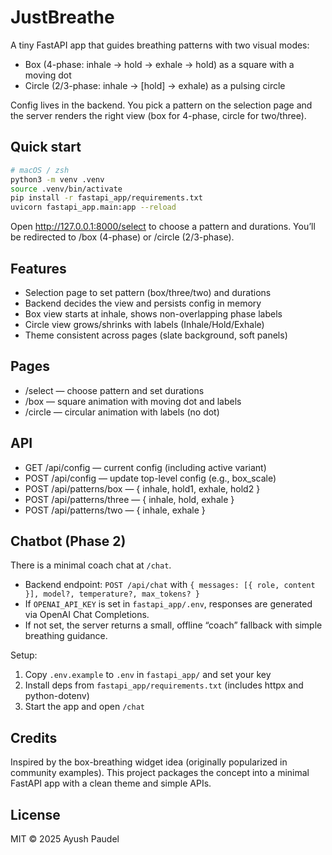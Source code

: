 # JustBreathe

A tiny FastAPI app that guides breathing patterns with two visual modes:

- Box (4-phase: inhale → hold → exhale → hold) as a square with a moving dot
- Circle (2/3-phase: inhale → [hold] → exhale) as a pulsing circle

Config lives in the backend. You pick a pattern on the selection page and the server renders the right view (box for 4-phase, circle for two/three).

## Quick start

```sh
# macOS / zsh
python3 -m venv .venv
source .venv/bin/activate
pip install -r fastapi_app/requirements.txt
uvicorn fastapi_app.main:app --reload
```

Open http://127.0.0.1:8000/select to choose a pattern and durations. You’ll be redirected to /box (4-phase) or /circle (2/3-phase).

## Features

- Selection page to set pattern (box/three/two) and durations
- Backend decides the view and persists config in memory
- Box view starts at inhale, shows non-overlapping phase labels
- Circle view grows/shrinks with labels (Inhale/Hold/Exhale)
- Theme consistent across pages (slate background, soft panels)

## Pages

- /select — choose pattern and set durations
- /box — square animation with moving dot and labels
- /circle — circular animation with labels (no dot)

## API

- GET /api/config — current config (including active variant)
- POST /api/config — update top-level config (e.g., box_scale)
- POST /api/patterns/box — { inhale, hold1, exhale, hold2 }
- POST /api/patterns/three — { inhale, hold, exhale }
- POST /api/patterns/two — { inhale, exhale }

## Chatbot (Phase 2)

There is a minimal coach chat at `/chat`.

- Backend endpoint: `POST /api/chat` with `{ messages: [{ role, content }], model?, temperature?, max_tokens? }`
- If `OPENAI_API_KEY` is set in `fastapi_app/.env`, responses are generated via OpenAI Chat Completions.
- If not set, the server returns a small, offline “coach” fallback with simple breathing guidance.

Setup:

1. Copy `.env.example` to `.env` in `fastapi_app/` and set your key
2. Install deps from `fastapi_app/requirements.txt` (includes httpx and python-dotenv)
3. Start the app and open `/chat`

## Credits

Inspired by the box-breathing widget idea (originally popularized in community examples). This project packages the concept into a minimal FastAPI app with a clean theme and simple APIs.

## License

MIT © 2025 Ayush Paudel
